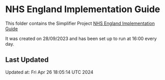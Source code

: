 # NHS England Implementation Guide 
This folder contains the Simplifier Project [NHS England Implementation Guide ](https://simplifier.net/nhs-england-implementation-guide)

It was created on 28/09/2023 and has been set up to run at 16:00 every day.

## Last Updated

Updated at: Fri Apr 26 18:05:14 UTC 2024
